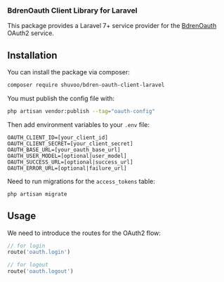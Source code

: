 ### BdrenOauth Client Library for Laravel

This package provides a Laravel 7+ service provider for the [BdrenOauth](https://accounts.bdren.net.bd) OAuth2 service.

## Installation

You can install the package via composer:

```bash
composer require shuvoo/bdren-oauth-client-laravel
```

You must publish the config file with:

```bash
php artisan vendor:publish --tag="oauth-config"
```

Then add environment variables to your `.env` file:

```dotenv
OAUTH_CLIENT_ID=[your_client_id]
OAUTH_CLIENT_SECRET=[your_client_secret]
OAUTH_BASE_URL=[your_oauth_base_url]
OAUTH_USER_MODEL=[optional|user_model]
OAUTH_SUCCESS_URL=[optional|success_url]
OAUTH_ERROR_URL=[optional|failure_url]
```

Need to run migrations for the `access_tokens` table:

```bash
php artisan migrate
```


## Usage

We need to introduce the routes for the OAuth2 flow:

```php
// for login
route('oauth.login')

// for logout
route('oauth.logout')
```

